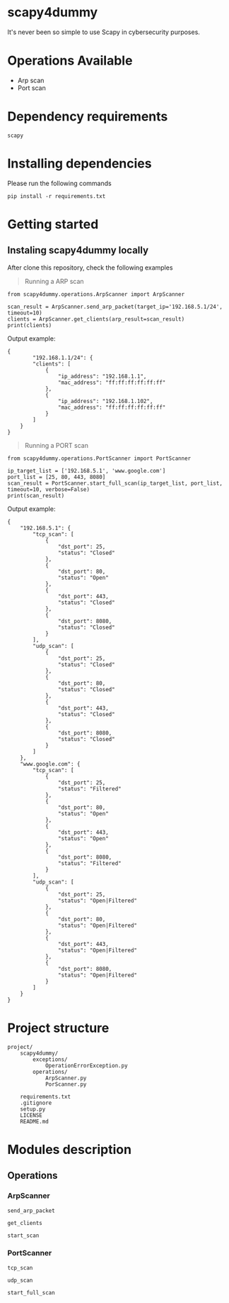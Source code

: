 # scapy4dummy


It's never been so simple to use Scapy in cybersecurity purposes.

# **Operations Available**

- Arp scan
- Port scan

# **Dependency requirements** 

```
scapy
```

# **Installing dependencies**

Please run the following commands
```
pip install -r requirements.txt
``` 

# **Getting started**

## Instaling scapy4dummy locally

After clone this repository, check the following examples

> Running a ARP scan

```
from scapy4dummy.operations.ArpScanner import ArpScanner

scan_result = ArpScanner.send_arp_packet(target_ip='192.168.5.1/24', timeout=10)
clients = ArpScanner.get_clients(arp_result=scan_result)
print(clients)
```

Output example:

```
{
	    "192.168.1.1/24": {
        "clients": [
            {
                "ip_address": "192.168.1.1",
                "mac_address": "ff:ff:ff:ff:ff:ff"
            },
            {
                "ip_address": "192.168.1.102",
                "mac_address": "ff:ff:ff:ff:ff:ff"
            }
        ]
    }
}
```


> Running a PORT scan

```
from scapy4dummy.operations.PortScanner import PortScanner

ip_target_list = ['192.168.5.1', 'www.google.com']
port_list = [25, 80, 443, 8080]
scan_result = PortScanner.start_full_scan(ip_target_list, port_list, timeout=10, verbose=False)
print(scan_result)
```

Output example:
```
{
    "192.168.5.1": {
        "tcp_scan": [
            {
                "dst_port": 25,
                "status": "Closed"
            },
            {
                "dst_port": 80,
                "status": "Open"
            },
            {
                "dst_port": 443,
                "status": "Closed"
            },
            {
                "dst_port": 8080,
                "status": "Closed"
            }
        ],
        "udp_scan": [
            {
                "dst_port": 25,
                "status": "Closed"
            },
            {
                "dst_port": 80,
                "status": "Closed"
            },
            {
                "dst_port": 443,
                "status": "Closed"
            },
            {
                "dst_port": 8080,
                "status": "Closed"
            }
        ]
    },
    "www.google.com": {
        "tcp_scan": [
            {
                "dst_port": 25,
                "status": "Filtered"
            },
            {
                "dst_port": 80,
                "status": "Open"
            },
            {
                "dst_port": 443,
                "status": "Open"
            },
            {
                "dst_port": 8080,
                "status": "Filtered"
            }
        ],
        "udp_scan": [
            {
                "dst_port": 25,
                "status": "Open|Filtered"
            },
            {
                "dst_port": 80,
                "status": "Open|Filtered"
            },
            {
                "dst_port": 443,
                "status": "Open|Filtered"
            },
            {
                "dst_port": 8080,
                "status": "Open|Filtered"
            }
        ]
    }
}
```


# **Project structure**

```
project/
	scapy4dummy/
		exceptions/
            OperationErrorException.py
        operations/
			ArpScanner.py
			PorScanner.py
          
	requirements.txt
	.gitignore
    setup.py
    LICENSE
    README.md
```

# **Modules description**

## **Operations**

### **ArpScanner**

```send_arp_packet```

```get_clients```

```start_scan```

### **PortScanner**

```tcp_scan```

```udp_scan```

```start_full_scan```
